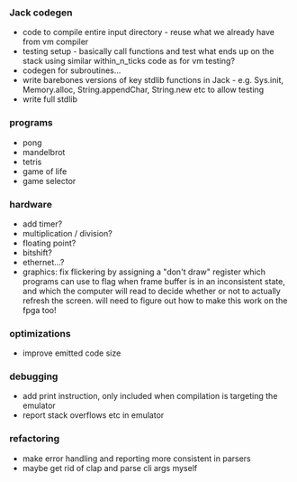 ### Jack codegen

- code to compile entire input directory - reuse what we already have from vm compiler
- testing setup - basically call functions and test what ends up on the stack using similar within_n_ticks code as for vm testing?
- codegen for subroutines...
- write barebones versions of key stdlib functions in Jack - e.g. Sys.init, Memory.alloc, String.appendChar, String.new etc to allow testing
- write full stdlib

### programs

- pong
- mandelbrot
- tetris
- game of life
- game selector

### hardware

- add timer?
- multiplication / division?
- floating point?
- bitshift?
- ethernet...?
- graphics: fix flickering by assigning a "don't draw" register which programs can use to flag when frame buffer is in an inconsistent state, and which the computer will read to decide whether or not to actually refresh the screen. will need to figure out how to make this work on the fpga too!

### optimizations

- improve emitted code size

### debugging

- add print instruction, only included when compilation is targeting the emulator
- report stack overflows etc in emulator

### refactoring

- make error handling and reporting more consistent in parsers
- maybe get rid of clap and parse cli args myself

